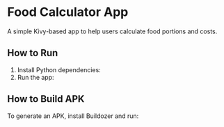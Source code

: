 # Food Calculator App

A simple Kivy-based app to help users calculate food portions and costs.

## How to Run
1. Install Python dependencies:
2. Run the app:

## How to Build APK
To generate an APK, install Buildozer and run:

